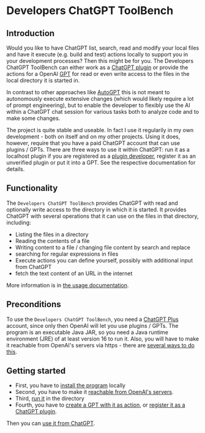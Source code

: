 # Developers ChatGPT ToolBench

## Introduction

Would you like to have ChatGPT list, search, read and modify your local files and have it execute (e.g. build and test)
actions locally to support you in your development processes? Then this might be for you. The Developers ChatGPT
ToolBench can either work as a [ChatGPT plugin](https://openai.com/blog/chatgpt-plugins) or provide the actions for a
OpenAI
[GPT](https://openai.com/blog/introducing-gpts) for read or even write access to the files in the local directory it is
started in.

In contrast to other approaches like [AutoGPT](https://github.com/Significant-Gravitas/AutoGPT) this is not meant to
autonomously execute extensive changes (which would likely require a lot of prompt engineering), but to enable the
developer to flexibly use the AI within a ChatGPT chat session for various tasks both to analyze code and to make
some changes.

The project is quite stable and useable. In fact I use it regularily in my own development - both on itself and on
my other projects. Using it does, however, require that you have a paid ChatGPT account that can use plugins / GPTs.
There are three ways to use it within ChatGPT: run it as a localhost plugin if you are registered
as a [plugin developer](https://openai.com/waitlist/plugins), register it as an unverified plugin or put it into a GPT.
See the respective documentation for details.

## Functionality

The `Developers ChatGPT ToolBench` provides ChatGPT with read and optionally write access to the directory in which it
is started. It provides ChatGPT with several operations that it can use on the files in that directory, including:

- Listing the files in a directory
- Reading the contents of a file
- Writing content to a file / changing file content by search and replace
- searching for regular expressions in files
- Execute actions you can define yourself, possibly with additional input from ChatGPT
- fetch the text content of an URL in the internet

More information is in [the usage documentation](usage.md).

## Preconditions

To use the `Developers ChatGPT ToolBench`, you need a [ChatGPT Plus](https://openai.com/blog/chatgpt-plus) account,
since only then OpenAI will let you use plugins / GPTs.
The program is an executable Java JAR, so you need a Java runtime environment (JRE) of at least version 16 to run it.
Also, you will have to make it reachable from OpenAI's servers via https -
there are [several ways to do this](https.md).

## Getting started

- First, you have to [install the program](install.md) locally
- Second, you have to make it [reachable from OpenAI's servers](https.md).
- Third, [run it](commandline.md) in the directory
- Fourth, you have to [create a GPT with it as action](gpt.md), or [register it as a ChatGPT plugin](plugin.md). 

Then you can [use it from ChatGPT](usage.md).

